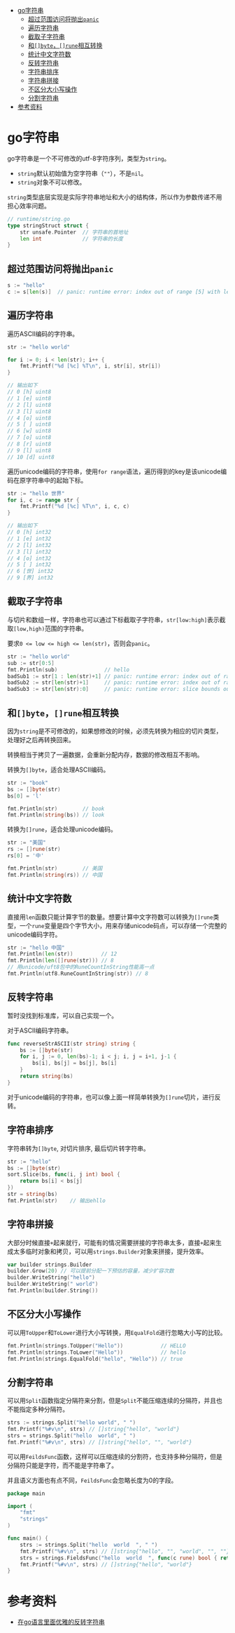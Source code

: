 - [go字符串](#go字符串)
  - [超过范围访问将抛出`panic`](#超过范围访问将抛出panic)
  - [遍历字符串](#遍历字符串)
  - [截取子字符串](#截取子字符串)
  - [和`[]byte`，`[]rune`相互转换](#和byterune相互转换)
  - [统计中文字符数](#统计中文字符数)
  - [反转字符串](#反转字符串)
  - [字符串排序](#字符串排序)
  - [字符串拼接](#字符串拼接)
  - [不区分大小写操作](#不区分大小写操作)
  - [分割字符串](#分割字符串)
- [参考资料](#参考资料)

# go字符串

go字符串是一个不可修改的utf-8字符序列，类型为`string`。

- `string`默认初始值为空字符串（`""`），不是`nil`。
- `string`对象不可以修改。

`string`类型底层实现是实际字符串地址和大小的结构体，所以作为参数传递不用担心效率问题。

```go
// runtime/string.go
type stringStruct struct {
    str unsafe.Pointer  // 字符串的首地址
    len int             // 字符串的长度
}
```

## 超过范围访问将抛出`panic`

```go
s := "hello"
c := s[len(s)]  // panic: runtime error: index out of range [5] with length 5
```

## 遍历字符串

遍历ASCII编码的字符串。

```go
str := "hello world"

for i := 0; i < len(str); i++ {
    fmt.Printf("%d [%c] %T\n", i, str[i], str[i])
}

// 输出如下
// 0 [h] uint8
// 1 [e] uint8
// 2 [l] uint8
// 3 [l] uint8
// 4 [o] uint8
// 5 [ ] uint8
// 6 [w] uint8
// 7 [o] uint8
// 8 [r] uint8
// 9 [l] uint8
// 10 [d] uint8
```

遍历unicode编码的字符串，使用`for range`语法，遍历得到的key是该unicode编码在原字符串中的起始下标。

```go
str := "hello 世界"
for i, c := range str {
    fmt.Printf("%d [%c] %T\n", i, c, c)
}

// 输出如下
// 0 [h] int32
// 1 [e] int32
// 2 [l] int32
// 3 [l] int32
// 4 [o] int32
// 5 [ ] int32
// 6 [世] int32
// 9 [界] int32
```

## 截取子字符串

与切片和数组一样，字符串也可以通过下标截取子字符串，`str[low:high]`表示截取`[low,high)`范围的字符串。

要求`0 <= low <= high <= len(str)`，否则会`panic`。

```go
str := "hello world"
sub := str[0:5]
fmt.Println(sub)               // hello
badSub1 := str[1 : len(str)+1] // panic: runtime error: index out of range [12] with length 11
badSub2 := str[len(str)+1]     // panic: runtime error: index out of range [12] with length 11
badSub3 := str[len(str):0]     // panic: runtime error: slice bounds out of range [11:0]
```

## 和`[]byte`，`[]rune`相互转换

因为`string`是不可修改的，如果想修改的时候，必须先转换为相应的切片类型，处理好之后再转换回来。

转换相当于拷贝了一遍数据，会重新分配内存，数据的修改相互不影响。

转换为`[]byte`，适合处理ASCII编码。

```go
str := "book"
bs := []byte(str)
bs[0] = 'l'

fmt.Println(str)        // book
fmt.Println(string(bs)) // look
```

转换为`[]rune`，适合处理unicode编码。

```go
str := "美国"
rs := []rune(str)
rs[0] = '中'

fmt.Println(str)        // 美国
fmt.Println(string(rs)) // 中国
```

## 统计中文字符数

直接用`len`函数只能计算字节的数量。想要计算中文字符数可以转换为`[]rune`类型，一个`rune`变量是四个字节大小，用来存储unicode码点，可以存储一个完整的unicode编码字符。

```go
str := "hello 中国"
fmt.Println(len(str))         // 12
fmt.Println(len([]rune(str))) // 8
// 用unicode/uft8包中的RuneCountInString性能高一点
fmt.Println(utf8.RuneCountInString(str)) // 8
```

## 反转字符串

暂时没找到标准库，可以自己实现一个。

对于ASCII编码字符串。

```go
func reverseStrASCII(str string) string {
	bs := []byte(str)
	for i, j := 0, len(bs)-1; i < j; i, j = i+1, j-1 {
		bs[i], bs[j] = bs[j], bs[i]
	}
	return string(bs)
}
```

对于unicode编码的字符串，也可以像上面一样简单转换为`[]rune`切片，进行反转。

## 字符串排序

字符串转为`[]byte`, 对切片排序, 最后切片转字符串。

```go
str := "hello"
bs := []byte(str)
sort.Slice(bs, func(i, j int) bool {
    return bs[i] < bs[j]
})
str = string(bs)
fmt.Println(str)    // 输出ehllo
```

## 字符串拼接

大部分时候直接`+`起来就行，可能有的情况需要拼接的字符串太多，直接`+`起来生成太多临时对象和拷贝，可以用`strings.Builder`对象来拼接，提升效率。

```go
var builder strings.Builder
builder.Grow(20) // 可以提前分配一下预估的容量，减少扩容次数
builder.WriteString("hello")
builder.WriteString(" world")
fmt.Println(builder.String())
```

## 不区分大小写操作

可以用`ToUpper`和`ToLower`进行大小写转换，用`EqualFold`进行忽略大小写的比较。

```go
fmt.Println(strings.ToUpper("Hello"))            // HELLO
fmt.Println(strings.ToLower("Hello"))            // hello
fmt.Println(strings.EqualFold("hello", "Hello")) // true
```

## 分割字符串

可以用`Split`函数指定分隔符来分割，但是`Split`不能压缩连续的分隔符，并且也不能指定多种分隔符。

```go
strs := strings.Split("hello world", " ")
fmt.Printf("%#v\n", strs) // []string{"hello", "world"}
strs = strings.Split("hello  world", " ")
fmt.Printf("%#v\n", strs) // []string{"hello", "", "world"}
```

可以用`FeildsFunc`函数，这样可以压缩连续的分割符，也支持多种分隔符，但是分隔符只能是字符，而不能是字符串了。

并且语义方面也有点不同，`FeildsFunc`会忽略长度为0的字段。

```go
package main

import (
	"fmt"
	"strings"
)

func main() {
	strs := strings.Split("hello  world  ", " ")
	fmt.Printf("%#v\n", strs) // []string{"hello", "", "world", "", ""}
	strs = strings.FieldsFunc("hello  world  ", func(c rune) bool { return c == ' ' })
	fmt.Printf("%#v\n", strs) // []string{"hello", "world"}
}

```

# 参考资料

- [在go语言里面优雅的反转字符串](https://blog.csdn.net/weixin_42161901/article/details/127079157)
